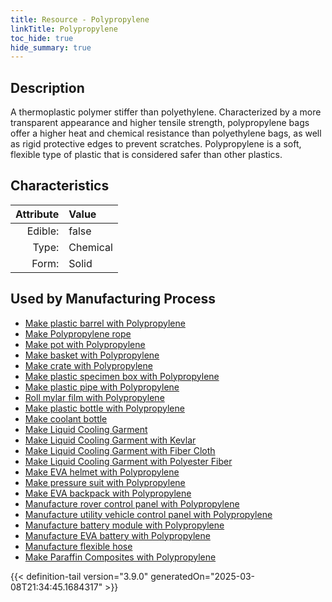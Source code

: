 ```yaml
---
title: Resource - Polypropylene
linkTitle: Polypropylene
toc_hide: true
hide_summary: true
---
```

<!-- This is generated by the MarsSim HelpGenertor, do not edit. -->

## Description
&#10;&#9;&#9;A thermoplastic polymer stiffer than polyethylene. Characterized by a more &#10;&#9;&#9;transparent appearance and higher tensile strength, polypropylene bags &#10;&#9;&#9;offer a higher heat and chemical resistance than polyethylene bags, as well &#10;&#9;&#9;as rigid protective edges to prevent scratches. Polypropylene is a soft, &#10;&#9;&#9;flexible type of plastic that is considered safer than other plastics.

## Characteristics

| Attribute      | Value |
|--------:|:------|
|Edible:|false|
|Type:|Chemical|
|Form:|Solid|
 

## Used by Manufacturing Process

- [Make plastic barrel with Polypropylene](/docs/definitions/process/make-plastic-barrel-with-polypropylene)
- [Make Polypropylene rope](/docs/definitions/process/make-polypropylene-rope)
- [Make pot with Polypropylene](/docs/definitions/process/make-pot-with-polypropylene)
- [Make basket with Polypropylene](/docs/definitions/process/make-basket-with-polypropylene)
- [Make crate with Polypropylene](/docs/definitions/process/make-crate-with-polypropylene)
- [Make plastic specimen box with Polypropylene](/docs/definitions/process/make-plastic-specimen-box-with-polypropylene)
- [Make plastic pipe with Polypropylene](/docs/definitions/process/make-plastic-pipe-with-polypropylene)
- [Roll mylar film with Polypropylene](/docs/definitions/process/roll-mylar-film-with-polypropylene)
- [Make plastic bottle with Polypropylene](/docs/definitions/process/make-plastic-bottle-with-polypropylene)
- [Make coolant bottle](/docs/definitions/process/make-coolant-bottle)
- [Make Liquid Cooling Garment](/docs/definitions/process/make-liquid-cooling-garment)
- [Make Liquid Cooling Garment with Kevlar](/docs/definitions/process/make-liquid-cooling-garment-with-kevlar)
- [Make Liquid Cooling Garment with Fiber Cloth](/docs/definitions/process/make-liquid-cooling-garment-with-fiber-cloth)
- [Make Liquid Cooling Garment with Polyester Fiber](/docs/definitions/process/make-liquid-cooling-garment-with-polyester-fiber)
- [Make EVA helmet with Polypropylene](/docs/definitions/process/make-eva-helmet-with-polypropylene)
- [Make pressure suit with Polypropylene](/docs/definitions/process/make-pressure-suit-with-polypropylene)
- [Make EVA backpack with Polypropylene](/docs/definitions/process/make-eva-backpack-with-polypropylene)
- [Manufacture rover control panel with Polypropylene](/docs/definitions/process/manufacture-rover-control-panel-with-polypropylene)
- [Manufacture utility vehicle control panel with Polypropylene](/docs/definitions/process/manufacture-utility-vehicle-control-panel-with-polypropylene)
- [Manufacture battery module with Polypropylene](/docs/definitions/process/manufacture-battery-module-with-polypropylene)
- [Manufacture EVA battery with Polypropylene](/docs/definitions/process/manufacture-eva-battery-with-polypropylene)
- [Manufacture flexible hose](/docs/definitions/process/manufacture-flexible-hose)
- [Make Paraffin Composites with Polypropylene](/docs/definitions/process/make-paraffin-composites-with-polypropylene)


    


{{< definition-tail version="3.9.0" generatedOn="2025-03-08T21:34:45.1684317" >}}


